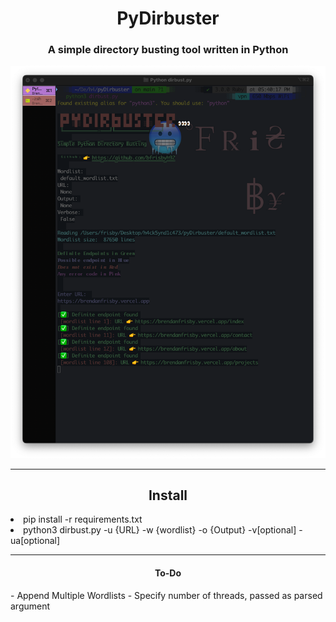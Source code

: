 <h1 align='center'>PyDirbuster</h1>
<h3 align='center'>A simple directory busting tool written in Python</h3>

![image](assets/readmeimg.png)

------------------------

<h2 align='center'>Install</h2>
<li>pip install -r requirements.txt</li>
<li>python3 dirbust.py -u {URL} -w {wordlist} -o {Output} -v[optional] -ua[optional] </li>

------------------------

<h4 align='center'>To-Do</h4>
- Append Multiple Wordlists
- Specify number of threads, passed as parsed argument
